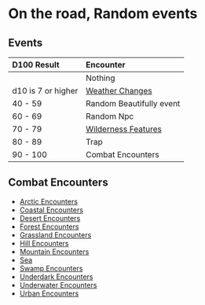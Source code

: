 # On the road, Random events

## Events

| **D100 Result**    | **Encounter**                                   |
| :----------------- | :---------------------------------------------- |
|                    | Nothing                                         |
| d10 is 7 or higher | [Weather Changes](Weather.html)                 |
| 40 - 59            | Random Beautifully event                        |
| 60 - 69            | Random Npc                                      |
| 70 - 79            | [Wilderness Features](Wilderness_Features.html) |
| 80 - 89            | Trap                                            |
| 90 - 100           | Combat Encounters                               |

## Combat Encounters

- [Arctic Encounters](https://www.dndbeyond.com/sources/xgte/random-encounters#ArcticEncounters)
- [Coastal Encounters](https://www.dndbeyond.com/sources/xgte/random-encounters#CoastalEncounters)
- [Desert Encounters](https://www.dndbeyond.com/sources/xgte/random-encounters#DesertEncounters)
- [Forest Encounters](https://www.dndbeyond.com/sources/xgte/random-encounters#ForestEncounters)
- [Grassland Encounters](https://www.dndbeyond.com/sources/xgte/random-encounters#GrasslandEncounters)
- [Hill Encounters](https://www.dndbeyond.com/sources/xgte/random-encounters#HillEncounters)
- [Mountain Encounters](https://www.dndbeyond.com/sources/xgte/random-encounters#MountainEncounters)
- [Sea](https://www.dndbeyond.com/sources/gos/of-ships-and-the-sea#EncountersatSea)
- [Swamp Encounters](https://www.dndbeyond.com/sources/xgte/random-encounters#SwampEncounters)
- [Underdark Encounters](https://www.dndbeyond.com/sources/xgte/random-encounters#UnderdarkEncounters)
- [Underwater Encounters](https://www.dndbeyond.com/sources/xgte/random-encounters#UnderwaterEncounters)
- [Urban Encounters](https://www.dndbeyond.com/sources/xgte/random-encounters#UrbanEncounters)
